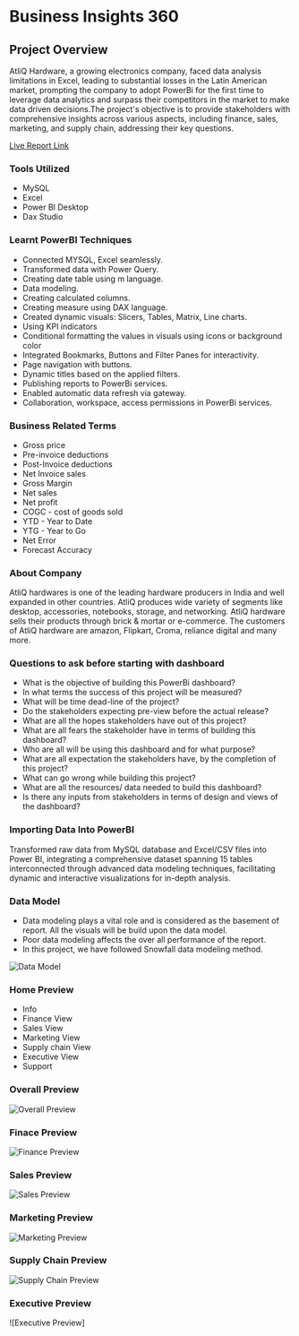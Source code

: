 # Business Insights 360

## Project Overview

AtliQ Hardware, a growing electronics company, faced data analysis limitations in Excel, leading to substantial losses in the Latin American market, prompting the company to adopt PowerBi for the first time to leverage data analytics and surpass their competitors in the market to make data driven decisions.The project's objective is to provide stakeholders with comprehensive insights across various aspects, including finance, sales, marketing, and supply chain, addressing their key questions.

[Live Report Link](https://app.powerbi.com/view?r=eyJrIjoiNGU5MDM0ZWItMDZmYy00ZmU0LWI5NDktODkxMGI5MmMyODE3IiwidCI6Ijk1YmNkYTdkLTgzZjItNDk0MS05ZTY3LTMwYmIxYzI5N2ExZCIsImMiOjl9)

### Tools Utilized
- MySQL
- Excel
- Power BI Desktop
- Dax Studio

### Learnt PowerBI Techniques
- Connected MYSQL, Excel seamlessly.
- Transformed data with Power Query.
- Creating date table using m language.
- Data modeling.
- Creating calculated columns.
- Creating measure using DAX language.
- Created dynamic visuals: Slicers, Tables, Matrix, Line charts.
- Using KPI indicators
- Conditional formatting the values in visuals using icons or background color
- Integrated Bookmarks, Buttons and Filter Panes for interactivity.
- Page navigation with buttons.
- Dynamic titles based on the applied filters.
- Publishing reports to PowerBi services.
- Enabled automatic data refresh via gateway.
- Collaboration, workspace, access permissions in PowerBi services.

### Business Related Terms
- Gross price 
- Pre-invoice deductions
- Post-Invoice deductions
- Net Invoice sales
- Gross Margin
- Net sales
- Net profit
- COGC - cost of goods sold
- YTD - Year to Date
- YTG - Year to Go
- Net Error
- Forecast Accuracy

### About Company
AtliQ hardwares is one of the leading hardware producers in India and well expanded in other countries. AtliQ produces wide variety of segments like desktop, accessories, notebooks, storage, and networking. AtliQ hardware sells their products through brick & mortar or e-commerce. The customers of AtliQ hardware are amazon, Flipkart, Croma, reliance digital and many more.

### Questions to ask before starting with dashboard

- What is the objective of building this PowerBi dashboard?
- In what terms the success of this project will be measured?
- What will be time dead-line of the project?
- Do the stakeholders expecting pre-view before the actual release?
- What are all the hopes stakeholders have out of this project?
- What are all fears the stakeholder have in terms of building this dashboard?
- Who are all will be using this dashboard and for what purpose?
- What are all expectation the stakeholders have, by the completion of this project?
- What can go wrong while building this project?
- What are all the resources/ data needed to build this dashboard?
- Is there any inputs from stakeholders in terms of design and views of the dashboard?

### Importing Data Into PowerBI

Transformed raw data from MySQL database and Excel/CSV files into Power BI, integrating a comprehensive dataset spanning 15 tables interconnected through advanced data modeling techniques, facilitating dynamic and interactive visualizations for in-depth analysis.

### Data Model

- Data modeling plays a vital role and is considered as the basement of report. All the visuals will be build upon the data model.
- Poor data modeling affects the over all performance of the report.
- In this project, we have followed Snowfall data modeling method.

![Data Model](https://github.com/anteportas2023/Business-Insights-360/blob/main/Resources/Data_Model.png)

### Home Preview

- Info
- Finance View
- Sales View
- Marketing View
- Supply chain View
- Executive View
- Support

### Overall Preview

![Overall Preview](https://github.com/anteportas2023/Business-Insights-360/blob/main/Resources/PBIDesktop_8SvBD4ZuYJ-ezgif.com-video-to-gif-converter.gif)

### Finace Preview

![Finance Preview](https://github.com/anteportas2023/Business-Insights-360/blob/main/Resources/PBIDesktop_LjorGVnWip-ezgif.com-video-to-gif-converter.gif)

### Sales Preview

![Sales Preview](https://github.com/anteportas2023/Business-Insights-360/blob/main/Resources/PBIDesktop_Uy5sJiRdos-ezgif.com-video-to-gif-converter.gif)

### Marketing Preview

![Marketing Preview](https://github.com/anteportas2023/Business-Insights-360/blob/main/Resources/PBIDesktop_cA1h6odbN1-ezgif.com-video-to-gif-converter.gif)

### Supply Chain Preview

![Supply Chain Preview](https://github.com/anteportas2023/Business-Insights-360/blob/main/Resources/PBIDesktop_84gH7iM2jP-ezgif.com-video-to-gif-converter.gif)

### Executive Preview

![Executive Preview]








